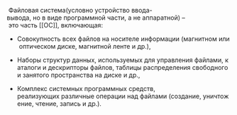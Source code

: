  Файловая система(условно устройство ввода-вывода, но в виде программной части, а не аппаратной) – это часть [[ОС]], включающая:

- Совокупность всех файлов на носителе информации (магнитном или оптическом диске, магнитной ленте и др.),

- Наборы структур данных, используемых для управления файлами, каталоги и дескрипторы файлов, таблицы распределения свободного и занятого пространства на диске и др.,

- Комплекс системных программных средств,  реализующих различные операции над файлами (создание, уничтожение, чтение, запись и др.).